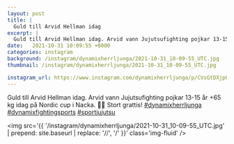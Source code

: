 ```yaml
---
layout: post
title: |
  Guld till Arvid Hellman idag
excerpt: |
  Guld till Arvid Hellman idag. Arvid vann Jujutsufighting pojkar 13-15 år +65 kg idag på Nordic cup i Nacka. 🎂🎂 Stort grattis!   
date:   2021-10-31 10:09:55 +0000
categories: instagram
background: /instagram/dynamixherrljunga/2021-10-31_10-09-55_UTC.jpg
thumbnail: /instagram/dynamixherrljunga/2021-10-31_10-09-55_UTC.jpg

instagram_url: https://www.instagram.com/dynamixherrljunga/p/CVsGtDXjpQ9
---
```

Guld till Arvid Hellman idag. Arvid vann Jujutsufighting pojkar 13-15 år +65 kg idag på Nordic cup i Nacka. 🎂🎂 Stort grattis! [#dynamixherrljunga](https://www.instagram.com/explore/tags/dynamixherrljunga/) [#dynamixfightingsports](https://www.instagram.com/explore/tags/dynamixfightingsports/) [#sportjujutsu](https://www.instagram.com/explore/tags/sportjujutsu/)



<img src='{{ '/instagram/dynamixherrljunga/2021-10-31_10-09-55_UTC.jpg' | prepend: site.baseurl | replace: '//', '/' }}' class='img-fluid' />
